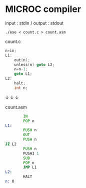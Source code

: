 # MICROC compiler

input : stdin / output : stdout

`./exe < count.c > count.asm`

count.c
``` c : count.c
n=in;
L1:
    out(n);
    unless(n) goto L2;
    n=n-1;
    goto L1;
L2:
    halt;
    int n;
```

↓
↓
↓

count.asm
``` assembly:count.asm
        IN
        POP n
L1:
        PUSH n
        OUT
        PUSH n
JZ L2
        PUSH n
        PUSHI 1
        SUB
        POP n
        JMP L1
L2:
        HALT
n: 0
```

